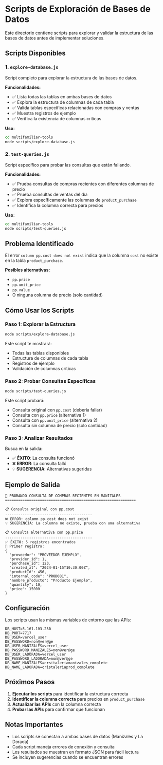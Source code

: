 # Scripts de Exploración de Bases de Datos

Este directorio contiene scripts para explorar y validar la estructura de las bases de datos antes de implementar soluciones.

## Scripts Disponibles

### 1. `explore-database.js`
Script completo para explorar la estructura de las bases de datos.

**Funcionalidades:**
- ✅ Lista todas las tablas en ambas bases de datos
- ✅ Explora la estructura de columnas de cada tabla
- ✅ Valida tablas específicas relacionadas con compras y ventas
- ✅ Muestra registros de ejemplo
- ✅ Verifica la existencia de columnas críticas

**Uso:**
```bash
cd multifamiliar-tools
node scripts/explore-database.js
```

### 2. `test-queries.js`
Script específico para probar las consultas que están fallando.

**Funcionalidades:**
- ✅ Prueba consultas de compras recientes con diferentes columnas de precio
- ✅ Prueba consultas de ventas del día
- ✅ Explora específicamente las columnas de `product_purchase`
- ✅ Identifica la columna correcta para precios

**Uso:**
```bash
cd multifamiliar-tools
node scripts/test-queries.js
```

## Problema Identificado

El error `column pp.cost does not exist` indica que la columna `cost` no existe en la tabla `product_purchase`. 

**Posibles alternativas:**
- `pp.price`
- `pp.unit_price`
- `pp.value`
- O ninguna columna de precio (solo cantidad)

## Cómo Usar los Scripts

### Paso 1: Explorar la Estructura
```bash
node scripts/explore-database.js
```

Este script te mostrará:
- Todas las tablas disponibles
- Estructura de columnas de cada tabla
- Registros de ejemplo
- Validación de columnas críticas

### Paso 2: Probar Consultas Específicas
```bash
node scripts/test-queries.js
```

Este script probará:
- Consulta original con `pp.cost` (debería fallar)
- Consulta con `pp.price` (alternativa 1)
- Consulta con `pp.unit_price` (alternativa 2)
- Consulta sin columna de precio (solo cantidad)

### Paso 3: Analizar Resultados

Busca en la salida:
- ✅ **ÉXITO**: La consulta funcionó
- ❌ **ERROR**: La consulta falló
- 💡 **SUGERENCIA**: Alternativas sugeridas

## Ejemplo de Salida

```
🧪 PROBANDO CONSULTA DE COMPRAS RECIENTES EN MANIZALES
============================================================

📋 Consulta original con pp.cost
----------------------------------------
❌ ERROR: column pp.cost does not exist
💡 SUGERENCIA: La columna no existe, prueba con una alternativa

📋 Consulta alternativa con pp.price
----------------------------------------
✅ ÉXITO: 5 registros encontrados
📝 Primer registro:
{
  "proveedor": "PROVEEDOR EJEMPLO",
  "provider_id": 1,
  "purchase_id": 123,
  "created_at": "2024-01-15T10:30:00Z",
  "productId": 456,
  "internal_code": "PROD001",
  "nombre_producto": "Producto Ejemplo",
  "quantity": 10,
  "price": 15000
}
```

## Configuración

Los scripts usan las mismas variables de entorno que las APIs:

```env
DB_HOST=5.161.103.230
DB_PORT=7717
DB_USER=vercel_user
DB_PASSWORD=non@ver@ge
DB_USER_MANIZALES=vercel_user
DB_PASSWORD_MANIZALES=non@ver@ge
DB_USER_LADORADA=vercel_user
DB_PASSWORD_LADORADA=non@ver@ge
DB_NAME_MANIZALES=crsitaleriamanizales_complete
DB_NAME_LADORADA=cristaleriaprod_complete
```

## Próximos Pasos

1. **Ejecutar los scripts** para identificar la estructura correcta
2. **Identificar la columna correcta** para precios en `product_purchase`
3. **Actualizar las APIs** con la columna correcta
4. **Probar las APIs** para confirmar que funcionan

## Notas Importantes

- Los scripts se conectan a ambas bases de datos (Manizales y La Dorada)
- Cada script maneja errores de conexión y consulta
- Los resultados se muestran en formato JSON para fácil lectura
- Se incluyen sugerencias cuando se encuentran errores
